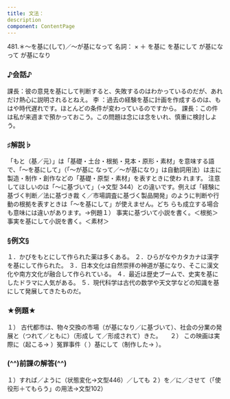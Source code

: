 ```yaml
---
title: 文法：
description
component: ContentPage
---
```



481.＊～を基に(して)／～が基になって
名詞： × ＋ を基に を基にして が基になって が基になり
### ♪会話♪
課長：彼の意見を基にして判断すると、失敗するのはわかっているのだが、あれだけ熱心に説明されるとねえ。 李 ：過去の経験を基に計画を作成するのは、もはや時代遅れです。ほとんどの条件が変わっているのですから。 課長：この件は私が来週まで預かっておこう。この問題は念には念をいれ、慎重に検討しよう。
### ♯解説♭
「もと（基／元）」は「基礎・土台・根拠・見本・原形・素材」を意味する語で、「～を基にして」（「～が基に なって／～が基になり」は自動詞用法）は主に製造・制作・創作などの「基礎・原型・素材」を表すときに使わ れます。
注意してほしいのは「～に基づいて」（→文型 344）との違いです。例えば「経験に基づく判断／法に基づき裁 く／市場調査に基づく製品開発」のように判断や行動の根拠を表すときは「～を基にして」が使えません。どち らも成立する場合も意味には違いがあります。→例題１）
事実に基づいて小説を書く。＜根拠＞ 事実を基にして小説を書く。＜素材＞
### §例文§
１．かびをもとにして作られた薬は多くある。
２．ひらがなやカタカナは漢字を基にして作られた。
３．日本文化は自然崇拝の神道が基になり、そこに漢文化や南方文化が融合して作られている。
４．最近は歴史ブームで、史実を基にしたドラマに人気がある。
５．現代科学は古代の数学や天文学などの知識を基にして発展してきたものだ。
### ★例題★
１） 古代都市は、物々交換の市場（が基になり／に基づいて）、社会の分業の発展と（つれて／ともに）（形成し
て／形成されて）きた。    
２） この映画は実際に（起こる→ ）冤罪事件（ ）基にして（制作した→ ）。
### (^^)前課の解答(^^)
１）すれば／ように（状態変化→文型446）／しても
２）を／に／させて（「使役形＋てもらう」の用法→文型102）
